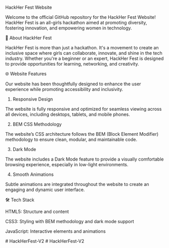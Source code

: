 HackHer Fest Website

Welcome to the official GitHub repository for the HackHer Fest Website! HackHer Fest is an all-girls hackathon aimed at promoting diversity, fostering innovation, and empowering women in technology.

🚀 About HackHer Fest

HackHer Fest is more than just a hackathon. It's a movement to create an inclusive space where girls can collaborate, innovate, and shine in the tech industry. Whether you're a beginner or an expert, HackHer Fest is designed to provide opportunities for learning, networking, and creativity.

🌐 Website Features

Our website has been thoughtfully designed to enhance the user experience while promoting accessibility and inclusivity.

1. Responsive Design

The website is fully responsive and optimized for seamless viewing across all devices, including desktops, tablets, and mobile phones.

2. BEM CSS Methodology

The website’s CSS architecture follows the BEM (Block Element Modifier) methodology to ensure clean, modular, and maintainable code.

3. Dark Mode

The website includes a Dark Mode feature to provide a visually comfortable browsing experience, especially in low-light environments.

4. Smooth Animations

Subtle animations are integrated throughout the website to create an engaging and dynamic user interface.


🛠️ Tech Stack

HTML5: Structure and content

CSS3: Styling with BEM methodology and dark mode support

JavaScript: Interactive elements and animations

#   H a c k H e r F e s t - V 2  
 #   H a c k H e r F e s t - V 2  
 